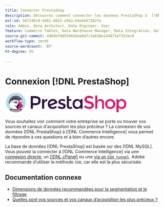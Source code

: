 ```yaml
---
title: Connecter PrestaShop
description: Découvrez comment connecter les données PrestaShop à  [!DNL Commerce Intelligence].
exl-id: b6f240c0-9461-4015-a56a-64e8e67392fa
role: Admin, Data Architect, Data Engineer, User
feature: Commerce Tables, Data Warehouse Manager, Data Integration, Data Import/Export
source-git-commit: 4d04b79d55d02bee6dfc3a810e144073e7353ec0
workflow-type: tm+mt
source-wordcount: '87'
ht-degree: 0%

---
```


# Connexion [!DNL PrestaShop]

![Logo PrestaShop](../../../assets/Prestashop-logo.png)

Vous souhaitez voir comment votre entreprise se porte ou trouver vos sources et canaux d&#39;acquisition les plus précieux ? La connexion de vos données [!DNL PrestaShop] à [!DNL Commerce Intelligence] vous permet de répondre à ces questions et à bien d’autres encore.

La base de données [!DNL PrestaShop] est basée sur des [!DNL MySQL]. Vous pouvez la connecter à [!DNL Commerce Intelligence] via une [connexion directe](../integrations/mysql-via-a-direct-connection.md), un [[!DNL cPanel]](../integrations/mysql-via-cpanel.md) ou une [via un `SSH tunnel`](../integrations/mysql-via-ssh-tunnel.md). Adobe recommande d’utiliser la méthode `SSH`, car elle est la plus sécurisée.

## Documentation connexe

* [Dimensions de données recommandées pour la segmentation et le filtrage](../../../best-practices/segment-filter.md)
* [Quelles sont vos sources et vos canaux d’acquisition les plus précieux ?](../../analysis/most-value-source-channel.md)
